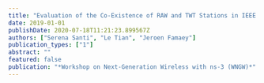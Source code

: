 ```yaml
---
title: "Evaluation of the Co-Existence of RAW and TWT Stations in IEEE 802.11ah using NS-3"
date: 2019-01-01
publishDate: 2020-07-18T11:21:23.899567Z
authors: ["Serena Santi", "Le Tian", "Jeroen Famaey"]
publication_types: ["1"]
abstract: ""
featured: false
publication: "*Workshop on Next-Generation Wireless with ns-3 (WNGW)*"
---
```


